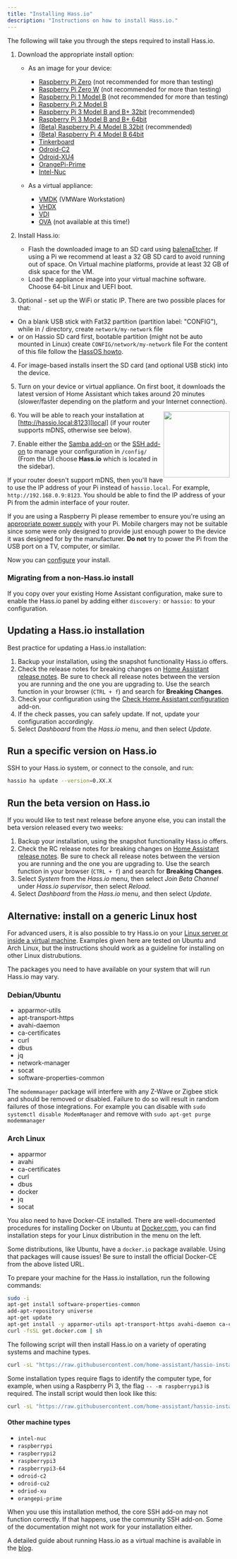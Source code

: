 ```yaml
---
title: "Installing Hass.io"
description: "Instructions on how to install Hass.io."
---
```


The following will take you through the steps required to install Hass.io.

1. Download the appropriate install option:

   - As an image for your device:
  
     - [Raspberry Pi Zero][pi1] (not recommended for more than testing)
     - [Raspberry Pi Zero W][pi0-w] (not recommended for more than testing)
     - [Raspberry Pi 1 Model B][pi1] (not recommended for more than testing)
     - [Raspberry Pi 2 Model B][pi2]
     - [Raspberry Pi 3 Model B and B+ 32bit][pi3-32] (recommended)
     - [Raspberry Pi 3 Model B and B+ 64bit][pi3-64]
     - [(Beta) Raspberry Pi 4 Model B 32bit][pi4-32] (recommended)
     - [(Beta) Raspberry Pi 4 Model B 64bit][pi4-64]
     - [Tinkerboard][tinker]
     - [Odroid-C2][odroid-c2]
     - [Odroid-XU4][odroid-xu4]
     - [OrangePi-Prime][opi-prime]
     - [Intel-Nuc][intel-nuc]
    
   - As a virtual appliance: 
  
     - [VMDK][vmdk] (VMWare Workstation)
     - [VHDX][vhdx]
     - [VDI][vdi]
     - [OVA][Virtual Appliance] (not available at this time!)
    
2. Install Hass.io:

   - Flash the downloaded image to an SD card using [balenaEtcher][balenaEtcher]. If using a Pi we recommend at least a 32 GB SD card to avoid running out of space. On Virtual machine platforms, provide at least 32 GB of disk space for the VM.
   - Load the appliance image into your virtual machine software. Choose 64-bit Linux and UEFI boot.

3. Optional - set up the WiFi or static IP. There are two possible places for that: 
- On a blank USB stick with Fat32 partition (partition label: "CONFIG"), while in / directory, create `network/my-network` file 
- or on Hassio SD card first, bootable partition (might not be auto mounted in Linux) create `CONFIG/network/my-network` file 
For the content of this file follow the [HassOS howto][hassos-network].

4. For image-based installs insert the SD card (and optional USB stick) into the device.

5. Turn on your device or virtual appliance. On first boot, it downloads the latest version of Home Assistant which takes around 20 minutes (slower/faster depending on the platform and your Internet connection).

   <img src='/images/hassio/screenshots/first-start.png' style='clear: right; border:none; box-shadow: none; float: right; margin-bottom: 12px;' width='150' />

6. You will be able to reach your installation at [http://hassio.local:8123][local] (if your router supports mDNS, otherwise see below).

7. Enable either the [Samba add-on][samba] or the [SSH add-on][ssh] to manage your configuration in `/config/` (From the UI choose **Hass.io** which is located in the sidebar).

<div class='note'>

If your router doesn't support mDNS, then you'll have to use the IP address of your Pi instead of `hassio.local`. For example, `http://192.168.0.9:8123`. You should be able to find the IP address of your Pi from the admin interface of your router.

</div>

<div class='note warning'>

If you are using a Raspberry Pi please remember to ensure you're using an [appropriate power supply][pi-power] with your Pi. Mobile chargers may not be suitable since some were only designed to provide just enough power to the device it was designed for by the manufacturer. **Do not** try to power the Pi from the USB port on a TV, computer, or similar.

</div>

Now you can [configure][configure] your install.

### Migrating from a non-Hass.io install

If you copy over your existing Home Assistant configuration, make sure to enable the Hass.io panel by adding either `discovery:` or `hassio:` to your configuration.

## Updating a Hass.io installation

Best practice for updating a Hass.io installation:

1. Backup your installation, using the snapshot functionality Hass.io offers.
2. Check the release notes for breaking changes on [Home Assistant release notes](https://github.com/home-assistant/home-assistant/releases). Be sure to check all release notes between the version you are running and the one you are upgrading to. Use the search function in your browser (`CTRL + f`) and search for **Breaking Changes**.
3. Check your configuration using the [Check Home Assistant configuration](/addons/check_config/) add-on. 
4. If the check passes, you can safely update. If not, update your configuration accordingly.
5. Select _Dashboard_ from the _Hass.io_ menu, and then select _Update_.

## Run a specific version on Hass.io

SSH to your Hass.io system, or connect to the console, and run:

```bash
hassio ha update --version=0.XX.X
```

## Run the beta version on Hass.io

If you would like to test next release before anyone else, you can install the beta version released every two weeks:

1. Backup your installation, using the snapshot functionality Hass.io offers.
2. Check the RC release notes for breaking changes on [Home Assistant release notes](https://rc--home-assistant-docs.netlify.com/latest-release-notes/). Be sure to check all release notes between the version you are running and the one you are upgrading to. Use the search function in your browser (`CTRL + f`) and search for **Breaking Changes**.
3. Select _System_ from the _Hass.io_ menu, then select _Join Beta Channel_ under _Hass.io supervisor_, then select _Reload_.
4. Select _Dashboard_ from the _Hass.io_ menu, and then select _Update_.

## Alternative: install on a generic Linux host

For advanced users, it is also possible to try Hass.io on your [Linux server or inside a virtual machine][linux].
Examples given here are tested on Ubuntu and Arch Linux, but the instructions should work as a guideline for installing on other Linux distrubutions.

The packages you need to have available on your system that will run Hass.io may vary.

### Debian/Ubuntu

 - apparmor-utils
 - apt-transport-https
 - avahi-daemon
 - ca-certificates
 - curl
 - dbus
 - jq
 - network-manager
 - socat
 - software-properties-common

<div class='note warning'>

   The `modemmanager` package will interfere with any Z-Wave or Zigbee stick and should be removed or disabled. Failure to do so will result in random failures of those integrations. For example you can disable with `sudo systemctl disable ModemManager` and remove with `sudo apt-get purge modemmanager`

</div>

### Arch Linux

 - apparmor
 - avahi
 - ca-certificates
 - curl
 - dbus
 - docker
 - jq
 - socat

You also need to have Docker-CE installed. There are well-documented procedures for installing Docker on Ubuntu at [Docker.com](https://docs.docker.com/install/linux/docker-ce/ubuntu/), you can find installation steps for your Linux distribution in the menu on the left.

<div class='note warning'>

  Some distributions, like Ubuntu, have a `docker.io` package available. Using that packages will cause issues!
  Be sure to install the official Docker-CE from the above listed URL.

</div>

To prepare your machine for the Hass.io installation, run the following commands:

```bash
sudo -i
apt-get install software-properties-common
add-apt-repository universe
apt-get update
apt-get install -y apparmor-utils apt-transport-https avahi-daemon ca-certificates curl dbus jq network-manager socat
curl -fsSL get.docker.com | sh
```

The following script will then install Hass.io on a variety of operating systems and machine types.

```bash
curl -sL "https://raw.githubusercontent.com/home-assistant/hassio-installer/master/hassio_install.sh" | bash -s
```

Some installation types require flags to identify the computer type, for example, when using a Raspberry Pi 3, the flag `-- -m raspberrypi3` is required. The install script would then look like this:

```bash
curl -sL "https://raw.githubusercontent.com/home-assistant/hassio-installer/master/hassio_install.sh" | bash -s -- -m raspberrypi3
```

#### Other machine types
 
 - `intel-nuc`
 - `raspberrypi`
 - `raspberrypi2`
 - `raspberrypi3`
 - `raspberrypi3-64`
 - `odroid-c2`
 - `odroid-cu2`
 - `odriod-xu`
 - `orangepi-prime`

<div class='note'>
When you use this installation method, the core SSH add-on may not function correctly. If that happens, use the community SSH add-on. Some of the documentation might not work for your installation either.
</div>

A detailed guide about running Hass.io as a virtual machine is available in the [blog][hassio-vm].

[balenaEtcher]: https://www.balena.io/etcher
[Virtual Appliance]: https://github.com/home-assistant/hassos/blob/dev/Documentation/boards/ova.md
[hassos-network]: https://github.com/home-assistant/hassos/blob/dev/Documentation/network.md
[pi0-w]: https://github.com/home-assistant/hassos/releases/download/2.12/hassos_rpi0-w-2.12.img.gz
[pi1]: https://github.com/home-assistant/hassos/releases/download/2.12/hassos_rpi-2.12.img.gz
[pi2]: https://github.com/home-assistant/hassos/releases/download/2.12/hassos_rpi2-2.12.img.gz
[pi3-32]: https://github.com/home-assistant/hassos/releases/download/2.12/hassos_rpi3-2.12.img.gz
[pi3-64]: https://github.com/home-assistant/hassos/releases/download/2.12/hassos_rpi3-64-2.12.img.gz
[pi4-32]: https://github.com/home-assistant/hassos/releases/download/3.3/hassos_rpi4-3.3.img.gz
[pi4-64]: https://github.com/home-assistant/hassos/releases/download/3.3/hassos_rpi4-64-3.3.img.gz
[tinker]: https://github.com/home-assistant/hassos/releases/download/2.12/hassos_tinker-2.12.img.gz
[odroid-c2]: https://github.com/home-assistant/hassos/releases/download/2.12/hassos_odroid-c2-2.12.img.gz
[odroid-xu4]: https://github.com/home-assistant/hassos/releases/download/2.12/hassos_odroid-xu4-2.12.img.gz
[opi-prime]: https://github.com/home-assistant/hassos/releases/download/2.12/hassos_opi-prime-2.12.img.gz
[intel-nuc]: https://github.com/home-assistant/hassos/releases/download/2.12/hassos_intel-nuc-2.12.img.gz
[vmdk]: https://github.com/home-assistant/hassos/releases/download/2.12/hassos_ova-2.12.vmdk.gz
[vhdx]: https://github.com/home-assistant/hassos/releases/download/2.12/hassos_ova-2.12.vhdx.gz
[vdi]: https://github.com/home-assistant/hassos/releases/download/2.12/hassos_ova-2.12.vdi.gz
[linux]: https://github.com/home-assistant/hassio-installer
[local]: http://hassio.local:8123
[samba]: /addons/samba/
[ssh]: /addons/ssh/
[pi-power]: https://www.raspberrypi.org/help/faqs/#powerReqs
[hassio-vm]: /blog/2017/11/29/hassio-virtual-machine/
[configure]: /getting-started/configuration/
